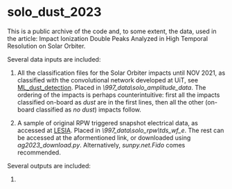 # solo_dust_2023
This is a public archive of the code and, to some extent, the data, used in the article: Impact Ionization Double Peaks Analyzed in High Temporal Resolution on Solar Orbiter. 

Several data inputs are included:

1. All the classification files for the Solar Orbiter impacts until NOV 2021, as classified with the convolutional network developed at UiT, see  [ML_dust_detection](https://github.com/AndreasKvammen/ML_dust_detection). Placed in *\997_data\solo_amplitude_data*. The ordering of the impacts is perhaps counterintuitive: first all the impacts classified on-board as *dust* are in the first lines, then all the other (on-board classified as *no dust*) impacts follow.

2. A sample of original RPW triggered snapshot electrical data, as accessed at [LESIA](https://rpw.lesia.obspm.fr/roc/data/pub/solo/rpw/data/L2/tds_wf_e/). Placed in *\997_data\solo_rpw\tds_wf_e*. The rest can be accessed at the aformentioned link, or downloaded using *ag2023_download.py*. Alternatively, *sunpy.net.Fido* comes recommended. 

Several outputs are included: 

1. 
